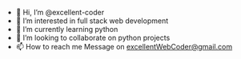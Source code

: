 - 👋 Hi, I’m @excellent-coder
- 👀 I’m interested in full stack web development
- 🌱 I’m currently learning python
- 💞️ I’m looking to collaborate on python projects
- 📫 How to reach me Message on excellentWebCoder@gmail.com

<!---
excellent-coder/excellent-coder is a ✨ special ✨ repository because its `README.md` (this file) appears on your GitHub profile.
You can click the Preview link to take a look at your changes.
--->
